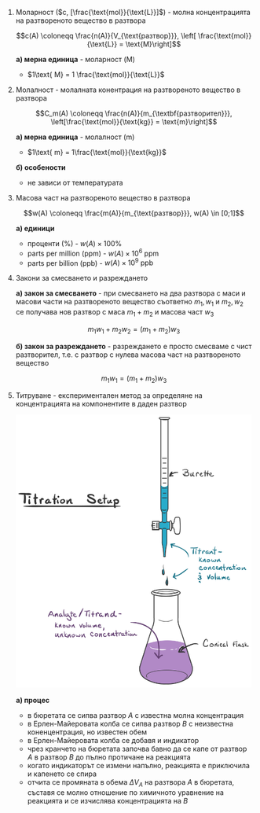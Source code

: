 1. Моларност ($c, [\frac{\text{mol}}{\text{L}}]$) - молна концентрацията на разтвореното вещество в разтвора
	
	$$c(A) \coloneqq \frac{n(A)}{V_{\text{разтвор}}}, \left[ \frac{\text{mol}}{\text{L}} = \text{M}\right]$$
	
	**а) мерна единица** - моларност ($\text{M}$)
	- $1\text{ M} = 1 \frac{\text{mol}}{\text{L}}$

2. Молалност - молалната конентрация на разтвореното вещество в разтвора
	
	$$C_m(A) \coloneqq \frac{n(A)}{m_{\textbf{разтворител}}}, \left[\frac{\text{mol}}{\text{kg}} = \text{m}\right]$$
	
	**а) мерна единица** - молалност ($\text{m}$)
	- $1\text{ m} = 1\frac{\text{mol}}{\text{kg}}$
	
	**б) особености**
	- не зависи от температурата

3. Масова част на разтвореното вещество в разтвора
	
	$$w(A) \coloneqq \frac{m(A)}{m_{\text{разтвор}}}, w(A) \in [0;1]$$
	
	**а) единици**
	- проценти (%) - $w(A) \times 100\%$
	- parts per million (ppm) - $w(A) \times 10^6 \text{ ppm}$
	- parts per billion (ppb) - $w(A) \times 10^9 \text{ ppb}$

4. Закони за смесването и разреждането
	
	**а) закон за смесването** - при смесването на два разтвора с маси и масови части на разтвореното вещество съответно $m_1,w_1$ и $m_2,w_2$ се получава нов разтвор с маса $m_1+m_2$ и масова част $w_3$
	
	$$m_1w_1 +m_2w_2 = (m_1+m_2)w_3$$
	
	**б) закон за разреждането** - разреждането е просто смесваме с чист разтворител, т.е. с разтвор с нулева масова част на разтвореното вещество
	
	$$m_1w_1 = (m_1+m_2)w_3$$

5. Титруване - експериментален метод за определяне на концентрацията на компонентите в даден разтвор
	
	![Titration](Resources/Titration.svg)
	
	**а) процес**
	- в бюретата се сипва разтвор $A$ с известна молна концентрация
	- в Ерлен-Майеровата колба се сипва разтвор $B$ с неизвестна коненцентрация, но известен обем
	- в Ерлен-Майеровата колба се добавя и индикатор
	- чрез кранчето на бюретата започва бавно да се капе от разтвор $A$ в разтвор $B$ до пълно протичане на реакцията
	- когато индикаторът се измени напълно, реакцията е приключила и капенето се спира
	- отчита се промяната в обема $\Delta V_A$ на разтвора $A$ в бюретата, съставя се молно отношение по химичното уравнение на реакцията и се изчислява концентрацията на $B$